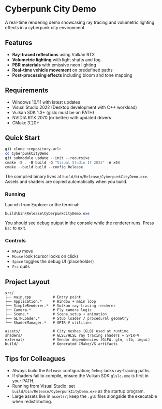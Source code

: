 # Cyberpunk City Demo

A real-time rendering demo showcasing ray tracing and volumetric lighting effects in a cyberpunk city environment.

## Features

- **Ray-traced reflections** using Vulkan RTX
- **Volumetric lighting** with light shafts and fog
- **PBR materials** with emissive neon lighting
- **Real-time vehicle movement** on predefined paths
- **Post-processing effects** including bloom and tone mapping

## Requirements

- Windows 10/11 with latest updates
- Visual Studio 2022 (Desktop development with C++ workload)
- Vulkan SDK 1.3+ (glslc must be on PATH)
- NVIDIA RTX 2070 (or better) with updated drivers
- CMake 3.20+

## Quick Start

```powershell
git clone <repository-url>
cd CyberpunkCityDemo
git submodule update --init --recursive
cmake -S . -B build -G "Visual Studio 17 2022" -A x64
cmake --build build --config Release
```

The compiled binary lives at `build/bin/Release/CyberpunkCityDemo.exe`. Assets and shaders are copied automatically when you build.

### Running

Launch from Explorer or the terminal:

```powershell
build\bin\Release\CyberpunkCityDemo.exe
```

You should see debug output in the console while the renderer runs. Press `Esc` to exit.

### Controls

- `WASD` move
- `Mouse` look (cursor locks on click)
- `Space` toggles the debug UI (placeholder)
- `Esc` quits

## Project Layout

```
src/
├── main.cpp          # Entry point
├── Application.*     # Window + main loop
├── SimpleRenderer.*  # Vulkan ray-tracing renderer
├── Camera.*          # Fly camera logic
├── Scene.*           # Scene setup + animation
├── GLTFLoader.*      # Stub loader / procedural geometry
└── ShaderManager.*   # SPIR-V utilities

assets/               # City meshes (GLB) used at runtime
shaders/              # GLSL/HLSL ray tracing shaders + SPIR-V
external/             # Vendor dependencies (GLFW, glm, stb, imgui)
build/                # Generated CMake/VS artifacts
```

## Tips for Colleagues

- Always build the `Release` configuration; `Debug` lacks ray-tracing paths.
- If shaders fail to compile, ensure the Vulkan SDK `glslc.exe` is first in your PATH.
- Running from Visual Studio: set `build/bin/Release/CyberpunkCityDemo.exe` as the startup program.
- Large assets live in `assets/`; keep the `.glb` files alongside the executable when redistributing.

